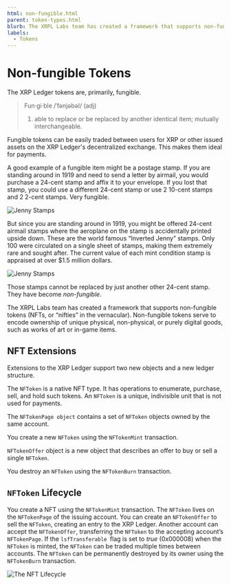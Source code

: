 ```yaml
---
html: non-fungible.html
parent: token-types.html
blurb: The XRPL Labs team has created a framework that supports non-fungible tokens.
labels:
  - Tokens
---
```

# Non-fungible Tokens

The XRP Ledger tokens are, primarily, fungible.

> Fun·gi·ble /ˈfənjəbəl/ (adj)
>
> 1. able to replace or be replaced by another identical item; mutually interchangeable.

Fungible tokens can be easily traded between users for XRP or other issued assets on the XRP Ledger's decentralized exchange. This makes them ideal for payments.


A good example of a fungible item might be a postage stamp. If you are standing around in 1919 and need to send a letter by airmail, you would purchase a 24-cent stamp and affix it to your envelope. If you lost that stamp, you could use a different 24-cent stamp or use 2 10-cent stamps and 2 2-cent stamps. Very fungible.

![Jenny Stamps](img/nft-concepts1.png "Jenny Stamps")

But since you are standing around in 1919, you might be offered 24-cent airmail stamps where the aeroplane on the stamp is accidentally printed upside down. These are the world famous “Inverted Jenny” stamps. Only 100 were circulated on a single sheet of stamps, making them extremely rare and sought after. The current value of each mint condition stamp is appraised at over $1.5 million dollars.

![Jenny Stamps](img/nft-concepts2.png "Jenny Stamps")

Those stamps cannot be replaced by just another other 24-cent stamp. They have become _non-fungible_.

The XRPL Labs team has created a framework that supports non-fungible tokens (NFTs, or “nifties” in the vernacular).  Non-fungible tokens serve to encode ownership of unique physical, non-physical, or purely digital goods, such as works of art or in-game items.


## NFT Extensions

Extensions to the XRP Ledger support two new objects and a new ledger structure.

The `NFToken` is a native NFT type. It has operations to enumerate, purchase, sell, and hold such tokens. An `NFToken` is a unique, indivisible unit that is not used for payments.

The `NFTokenPage object` contains a set of `NFToken` objects owned by the same account.

You create a new `NFToken` using the `NFTokenMint` transaction.

`NFTokenOffer` object is a new object that describes an offer to buy or sell a single `NFToken`.

You destroy an `NFToken` using the `NFTokenBurn` transaction.


## `NFToken` Lifecycle

You create a NFT using the `NFTokenMint` transaction. The `NFToken` lives on the `NFTokenPage` of the issuing account. You can create an `NFTokenOffer` to sell the `NFToken`, creating an entry to the XRP Ledger. Another account can accept the `NFTokenOffer`, transferring the `NFToken` to the accepting account’s `NFTokenPage`. If the `lsfTransferable `flag is set to _true_ (0x000008) when the `NFToken` is minted, the `NFToken` can be traded multiple times between accounts. The `NFToken` can be permanently destroyed by its owner using the `NFTokenBurn` transaction.

![The NFT Lifecycle](img/nft-lifecycle.png "NFT Lifecycle Image")


<!--
## Reference

- [NFToken][] data type
- Ledger Objects
    - [NFTokenOffer object][]
    - [NFTokenPage object][]
- Transactions
    - [NFTokenMint transaction][]
    - [NFTokenCreateOffer transaction][]
    - [NFTokenCancelOffer transaction][]
    - [NFTokenAcceptOffer transaction][]
    - [NFTokenBurn transaction][]


### API Methods

* `account_nfts`
* `nft_sell_offers`
* `nft_buy_offers`
-->